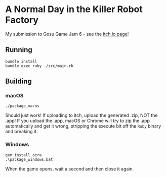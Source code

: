 # A Normal Day in the Killer Robot Factory

My submission to Gosu Game Jam 6 - see the [itch.io page](https://orangeflash81.itch.io/a-normal-day)!

## Running

```
bundle install
bundle exec ruby ./src/main.rb
```

## Building

### macOS

```
./package_macos
```

Should just work! If uploading to itch, upload the generated .zip, NOT the .app! If you upload the
.app, macOS or Chrome will try to zip the .app automatically and get it wrong, stripping the
execute bit off the `Ruby` binary and breaking it.

### Windows

```
gem install ocra
.\package_windows.bat
```

When the game opens, wait a second and then close it again.